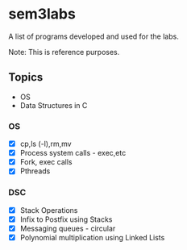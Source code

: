 # sem3labs

A list of programs developed and used for the labs.

Note: This is reference purposes.

## Topics

- OS
- Data Structures in C

### OS

- [X] cp,ls (-l),rm,mv
- [X] Process system calls - exec,etc
- [X] Fork, exec calls
- [X] Pthreads

### DSC

- [X] Stack Operations
- [X] Infix to Postfix using Stacks
- [X] Messaging queues - circular
- [X] Polynomial multiplication using Linked Lists
